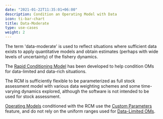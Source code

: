 ```yaml
---
date: "2021-01-22T11:35:01+06:00"
description: Condition an Operating Model with Data
icon: ti-bar-chart
title: Data-Moderate
type: use-cases
weight: 2
---
```


The term 'data-moderate' is used to reflect situations where sufficient data exists to apply quantitative models and obtain estimates (perhaps with wide levels of uncertainty) of the fishery dynamics. 

The [Rapid Conditioning Model](/tutorial-rcm/) has been developed to help condition OMs for data-limited and data-rich situations.  

The RCM is sufficiently flexible to be parameterized as full stock assessment model with various data weighting schemes and some time-varying dynamics explored, although the software is not intended to be used for stock assessment.

[Operating Models](/object-operating-model) conditioned with the RCM use the [Custom Parameters](/features-custom-parameters/) feature, and do not rely on the uniform ranges used for [Data-Limited OMs](/om-data-limited/).




